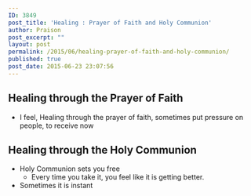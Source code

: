 ```yaml
---
ID: 3849
post_title: 'Healing : Prayer of Faith and Holy Communion'
author: Praison
post_excerpt: ""
layout: post
permalink: /2015/06/healing-prayer-of-faith-and-holy-communion/
published: true
post_date: 2015-06-23 23:07:56
---
```

<h2>Healing through the Prayer of Faith</h2>
<ul>
	<li>I feel, Healing through the prayer of faith, sometimes put pressure on people, to receive now</li>
</ul>
<h2>Healing through the Holy Communion</h2>
<ul>
	<li>Holy Communion sets you free
<ul>
	<li>Every time you take it, you feel like it is getting better.</li>
</ul>
</li>
	<li>Sometimes it is instant</li>
</ul>
&nbsp;